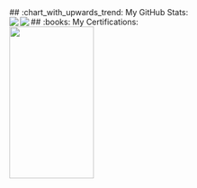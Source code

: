 <!--
**pjwmascall/pjwmascall** is a ✨ _special_ ✨ repository because its `README.md` (this file) appears on your GitHub profile.

Here are some ideas to get you started:

- 🔭 I’m currently working on ...
- 🌱 I’m currently learning ...
- 👯 I’m looking to collaborate on ...
- 🤔 I’m looking for help with ...
- 💬 Ask me about ...
- 📫 How to reach me: ...
- 😄 Pronouns: ...
- ⚡ Fun fact: ...
-->

<div>## :chart_with_upwards_trend: My GitHub Stats:</div>

<!--
![Top Langs](https://readme-stats-cfgj2cxdy.vercel.app/api/top-langs/?username=pjwmascall&hide=php&theme=default)
![GitHub stats](https://readme-stats-cfgj2cxdy.vercel.app/api?username=pjwmascall&count_private=true&show_icons=true&theme=default)
-->
<div>
  <a href="https://github-readme-stats.vercel.app/api/top-langs/?username=pjwmascall&hide=php&theme=default">
    <img align="left" src="https://github-readme-stats.vercel.app/api/top-langs/?username=pjwmascall&hide=php&theme=default" />
  </a>
  <a href="https://github-readme-stats.vercel.app/api?username=pjwmascall&theme=default">
    <img align="left" src="https://github-readme-stats.vercel.app/api?username=pjwmascall&count_private=true&show_icons=true&theme=default" />
  </a>
</div>

<div>## :books: My Certifications:</div>

<div>
  <a href="https://www.credly.com/badges/8d79ad30-cc06-4493-98dd-1f9d529cd5fd/public_url">
    <img align="left" width="150" height="270" src="https://images.credly.com/size/680x680/images/2d9b3293-9295-4ac3-a326-1bb7013225a4/image.png" />
  </a>
</div>
